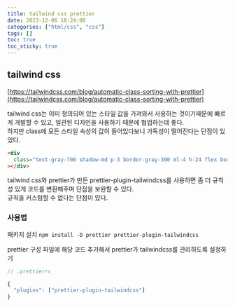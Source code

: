 ```yaml
---
title: tailwind css prettier
date: 2023-12-06 18:24:00
categories: ["html/css", "css"]
tags: []
toc: true
toc_sticky: true
---
```


## tailwind css

[https://tailwindcss.com/blog/automatic-class-sorting-with-prettier](https://tailwindcss.com/blog/automatic-class-sorting-with-prettier)

tailwind css는 이미 정의되어 있는 스타일 값을 가져와서 사용하는 것이기때문에 빠르게 개발할 수 있고, 일관된 디자인을 사용하기 때문에 협업하는데 좋다.  
하지만 class에 모든 스타일 속성의 값이 들어있다보니 가독성이 떨어진다는 단점이 있었다.

```html
<div
  class="text-gray-700 shadow-md p-3 border-gray-300 ml-4 h-24 flex border-2"
></div>
```

tailwind css와 prettier가 만든 prettier-plugin-tailwindcss를 사용하면 좀 더 규칙성 있게 코드를 변환해주며 단점을 보완할 수 있다.  
규칙을 커스텀할 수 없다는 단점이 있다.

### 사용법

패키지 설치
`npm install -D prettier prettier-plugin-tailwindcss`

prettier 구성 파일에 해당 코드 추가해서 prettier가 tailwindcss를 관리하도록 설정하기

```js
// .prettierrc

{
  "plugins": ["prettier-plugin-tailwindcss"]
}
```

